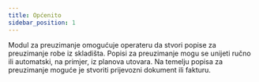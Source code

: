 ```yaml
---
title: Općenito
sidebar_position: 1
---
```


Modul za preuzimanje omogućuje operateru da stvori popise za preuzimanje robe iz skladišta.
Popisi za preuzimanje mogu se unijeti ručno ili automatski, na primjer, iz planova utovara. Na temelju popisa za preuzimanje moguće je stvoriti prijevozni dokument ili fakturu.
